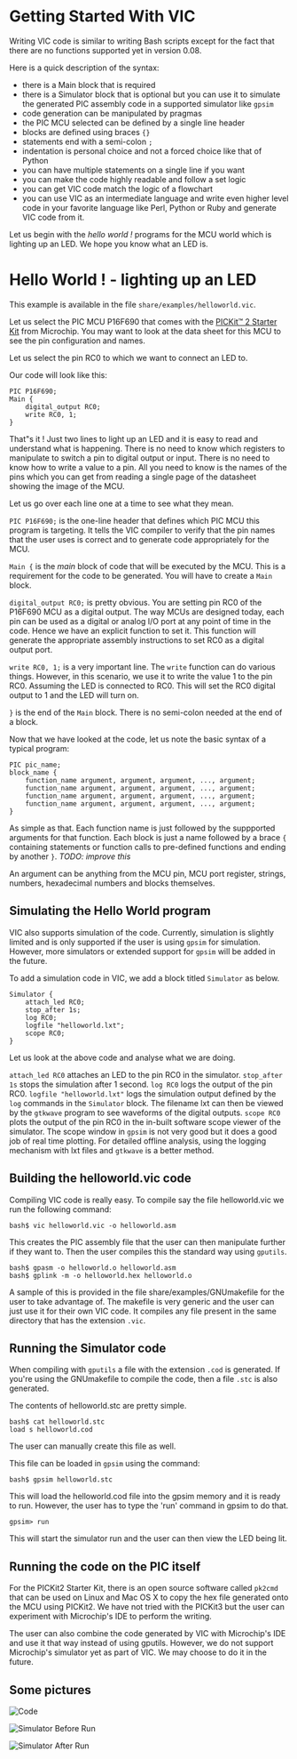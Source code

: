 Getting Started With VIC
================================

Writing VIC code is similar to writing Bash scripts except for the fact
that there are no functions supported yet in version 0.08.

Here is a quick description of the syntax:
* there is a Main block that is required
* there is a Simulator block that is optional but you can use it to simulate the
  generated PIC assembly code in a supported simulator like `gpsim`
* code generation can be manipulated by pragmas
* the PIC MCU selected can be defined by a single line header
* blocks are defined using braces `{}`
* statements end with a semi-colon `;`
* indentation is personal choice and not a forced choice like that of Python
* you can have multiple statements on a single line if you want
* you can make the code highly readable and follow a set logic
* you can get VIC code match the logic of a flowchart
* you can use VIC as an intermediate language and write even higher level
  code in your favorite language like Perl, Python or Ruby and generate
VIC code from it.

Let us begin with the _hello world !_ programs for the MCU world which is
lighting up an LED. We hope you know what an LED is.

# Hello World ! - lighting up an LED

This example is available in the file `share/examples/helloworld.vic`.

Let us select the PIC MCU P16F690 that comes with the
[PICKit&trade; 2 Starter Kit](http://www.microchip.com/DevelopmentTools/ProductDetails.aspx?PartNO=DV164120)
 from Microchip. You may want to look at the data sheet for this MCU to see the
pin configuration and names.

Let us select the pin RC0 to which we want to connect an LED to.

Our code will look like this:
    
    PIC P16F690;
    Main {
        digital_output RC0;
        write RC0, 1;
    }

That&quot;s it ! Just two lines to light up an LED and it is easy to read and
understand what is happening. There is no need to know which registers to
manipulate to switch a pin to digital output or input. There is no need to know
how to write a value to a pin. All you need to know is the names of the pins
which you can get from reading a single page of the datasheet showing the image
of the MCU.

Let us go over each line one at a time to see what
they mean.

`PIC P16F690;` is the one-line header that defines which PIC MCU this program is
targeting. It tells the VIC compiler to verify that the pin names that the user
uses is correct and to generate code appropriately for the MCU.

`Main {` is the _main_ block of code that will be executed by the MCU. This is a
requirement for the code to be generated. You will have to create a `Main`
block.

`digital_output RC0;` is pretty obvious. You are setting pin RC0 of the P16F690
MCU as a digital output. The way MCUs are designed today, each pin can be used
as a digital or analog I/O port at any point of time in the code. Hence we have
an explicit function to set it. This function will generate the appropriate
assembly instructions to set RC0 as a digital output port.

`write RC0, 1;` is a very important line. The `write` function can do various
things. However, in this scenario, we use it to write the value 1 to the pin
RC0. Assuming the LED is connected to RC0. This will set the RC0 digital output
to 1 and the LED will turn on.

`}` is the end of the `Main` block. There is no semi-colon needed at the end of
a block.

Now that we have looked at the code, let us note the basic syntax of a typical
program:

    PIC pic_name;
    block_name {
        function_name argument, argument, argument, ..., argument;
        function_name argument, argument, argument, ..., argument;
        function_name argument, argument, argument, ..., argument;
        function_name argument, argument, argument, ..., argument;
    }

As simple as that. Each function name is just followed by the suppported
arguments for that function. Each block is just a name followed by a brace `{`
containing statements or function calls to pre-defined functions and ending by
another `}`. _TODO: improve this_

An argument can be anything from the MCU pin, MCU port register, strings,
numbers, hexadecimal numbers and blocks themselves.

## Simulating the Hello World program

VIC also supports simulation of the code. Currently, simulation is
slightly limited and is only supported if the user is using `gpsim` for
simulation. However, more simulators or extended support for `gpsim` will be
added in the future.

To add a simulation code in VIC, we add a block titled `Simulator` as
below. 

    Simulator {
        attach_led RC0;
        stop_after 1s;
        log RC0;
        logfile "helloworld.lxt";
        scope RC0;
    }

Let us look at the above code and analyse what we are doing.

`attach_led RC0` attaches an LED to the pin RC0 in the simulator.
`stop_after 1s` stops the simulation after 1 second.
`log RC0` logs the output of the pin RC0.
`logfile "helloworld.lxt"` logs the simulation output defined by the `log`
commands in the `Simulator` block. The filename lxt can then be viewed by the
`gtkwave` program to see waveforms of the digital outputs.
`scope RC0` plots the output of the pin RC0 in the in-built software scope
viewer of the simulator. The scope window in `gpsim` is not very good but it
does a good job of real time plotting. For detailed offline analysis, using the
logging mechanism with lxt files and `gtkwave` is a better method.

## Building the helloworld.vic code

Compiling VIC code is really easy. To compile say the file helloworld.vic we run
the following command:

    bash$ vic helloworld.vic -o helloworld.asm

This creates the PIC assembly file that the user can then manipulate further if
they want to. Then the user compiles this the standard way using `gputils`.

    bash$ gpasm -o helloworld.o helloworld.asm
    bash$ gplink -m -o helloworld.hex helloworld.o

A sample of this is provided in the file share/examples/GNUmakefile for the user
to take advantage of. The makefile is very generic and the user can just use it
for their own VIC code. It compiles any file present in the same directory that
has the extension `.vic`.

## Running the Simulator code

When compiling with `gputils` a file with the extension `.cod` is generated. If
you're using the GNUmakefile to compile the code, then a file `.stc` is also
generated.

The contents of helloworld.stc are pretty simple.

    bash$ cat helloworld.stc
    load s helloworld.cod

The user can manually create this file as well.

This file can be loaded in `gpsim` using the command:

    bash$ gpsim helloworld.stc

This will load the helloworld.cod file into the gpsim memory and it is ready to
run. However, the user has to type the 'run' command in gpsim to do that.

    gpsim> run

This will start the simulator run and the user can then view the LED being lit.

## Running the code on the PIC itself

For the PICKit2 Starter Kit, there is an open source software called `pk2cmd`
that can be used on Linux and Mac OS X to copy the hex file generated onto the
MCU using PICKit2. We have not tried with the PICKit3 but the user can
experiment with Microchip's IDE to perform the writing.

The user can also combine the code generated by VIC with Microchip's IDE and use
it that way instead of using gputils. However, we do not support Microchip's
simulator yet as part of VIC. We may choose to do it in the future.

## Some pictures

![Code](https://raw.githubusercontent.com/selectiveintellect/vic/master/doc/images/HelloworldCode.png)

![Simulator Before Run](https://raw.githubusercontent.com/selectiveintellect/vic/master/doc/images/HelloworldSimBefore.png)

![Simulator After Run](https://raw.githubusercontent.com/selectiveintellect/vic/master/doc/images/HelloworldSimAfter.png)
